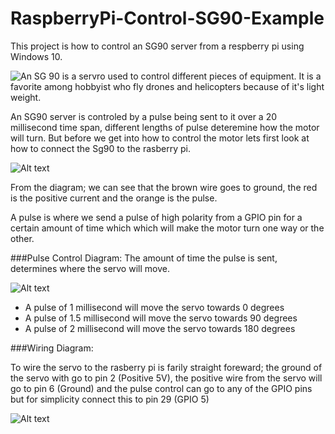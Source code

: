 # RaspberryPi-Control-SG90-Example
<p>
This project is how to control an SG90 server from a respberry pi using Windows 10.

</p>
<p>
<img style="float:left;" src="https://raw.githubusercontent.com/StuartSmith/RaspberryPi-Control-Sg90-Example/master/Images/Sketchsg90.jpg">
An SG 90 is a servro used to control different pieces of equipment. It is a favorite among hobbyist who fly drones and helicopters because of it's light weight.
</p>


An SG90 server  is controled by a pulse being sent to it over a 20 millisecond time span, different lengths of pulse deteremine how the motor will turn. But before we get into how to control the motor lets first look at how to connect the Sg90 to the rasberry pi.

![Alt text](https://raw.githubusercontent.com/StuartSmith/RaspberryPi-Control-Sg90-Example/master/Images/ServoDiagramImage.PNG "")

From the diagram; we can see that the brown wire goes to ground, the red is the positive current and the orange is the pulse.

A pulse is where we send a pulse of high polarity from a GPIO pin for a certain amount of time which which will make the motor turn one way or the other.
<p></p>
<p></p>




###Pulse Control Diagram:
The amount of time the pulse is sent, determines where the servo will move.

![Alt text](https://raw.githubusercontent.com/StuartSmith/RaspberryPi-Control-Sg90-Example/master/Images/PulseControl.jpg "")

* A pulse of 1 millisecond will move the servo towards 0 degrees
* A pulse of 1.5 millisecond will move the servo towards 90 degrees
* A pulse of 2  millisecond will move the servo towards 180 degrees



###Wiring Diagram:
<p>
To wire the servo to the rasberry pi is farily straight foreward; the ground of the servo with go to pin 2 (Positive 5V), the positive wire from the servo will go to pin 6 (Ground) and the pulse control can go to any of the GPIO pins but for simplicity connect this to pin 29 (GPIO 5)
</p>

![Alt text](https://raw.githubusercontent.com/StuartSmith/RaspberryPi-Control-Sg90-Example/master/Images/GPIOWiringDiagram.png "")

